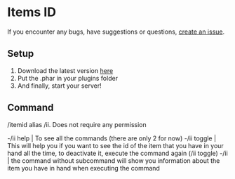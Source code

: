 # Items ID

If you encounter any bugs, have suggestions or questions, [create an issue](https://github.com/Josscoder/ItemsID/issues/new).

## Setup

1) Download the latest version [here](https://github.com/Josscoder/ItemsID/releases/latest)
2) Put the .phar in your plugins folder
3) And finally, start your server!

## Command

/itemid alias /ii. Does not require any permission

-/ii help | To see all the commands (there are only 2 for now)
-/ii toggle | This will help you if you want to see the id of the item that you have in your hand all the time, to deactivate it, execute the command again (/ii toggle)
-/ii | the command without subcommand will show you information about the item you have in hand when executing the command
